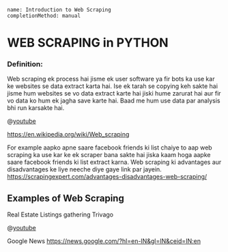 ```ngMeta
name: Introduction to Web Scraping
completionMethod: manual
```

# WEB SCRAPING in PYTHON

### Definition:
Web scraping ek process hai jisme ek user software ya fir bots ka use kar ke websites se data extract karta hai. Ise ek tarah se copying keh sakte hai jisme hum websites se vo data extract karte hai jiski hume zarurat hai aur fir vo data ko hum ek jagha save karte hai. Baad me hum use data par analysis bhi run karsakte hai.

@[youtube](https://www.youtube.com/watch?v=7IUfRVYew-o)

https://en.wikipedia.org/wiki/Web_scraping

For example aapko apne saare facebook friends ki list chaiye to aap web scraping ka use kar ke ek scraper bana sakte hai jiska kaam hoga aapke saare facebook friends ki list extract karna.
Web scraping ki advantages aur disadvantages ke liye neeche diye gaye link par jayein.
https://scrapingexpert.com/advantages-disadvantages-web-scraping/



## Examples of Web Scraping

Real Estate Listings gathering
Trivago

@[youtube](https://www.youtube.com/watch?v=eA5MNQ4f1uc)

Google News
https://news.google.com/?hl=en-IN&gl=IN&ceid=IN:en



